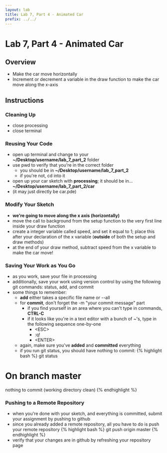 ```yaml
---
layout: lab
title: Lab 7, Part 4 - Animated Car
prefix: ../../
---
```

# Lab 7, Part 4 - Animated Car

## Overview

* Make the car move horizontally
* Increment or decrement a variable in the draw function to make the car move along the x-axis

## Instructions

### Cleaning Up
* close processing
* close terminal

### Reusing Your Code

* open up terminal and change to your __~/Desktop/username/lab\_7\_part\_2__ folder
* use pwd to verify that you're in the correct folder
	* you should be in __~/Desktop/username/lab\_7\_part\_2__
	* if you're not, cd into it
* open up your car sketch with __processing__; it should be in... __~/Desktop/username/lab\_7\_part\_2/car__  
* (it may just directly be car.pde)

### Modify Your Sketch

* __we're going to move along the x axis (horizontally)__
* move the call to background from the setup function to the very first line inside your draw function
* create a integer variable called speed, and set it equal to 1; place this after your declaration of the x variable (__outside__ of both the setup and draw methods)
* at the end of your draw method, subtract speed from the x variable to make the car move!

### Saving Your Work as You Go

* as you work, save your file in processing
* additionally, save your work using version control by using the following git commands: status, add, and commit
* some things to remember:
	* __add__ either takes a specific file name or --all
	* for __commit__, don't forget the -m "your commit message" part
		* if you find yourself in an area where you can't type in commands, __CTRL-C__
		* if it looks like you're in a text editor with a bunch of ~'s, type in the following sequence one-by-one
			* &lt;ESC&gt;
			* :q!
			* &lt;ENTER&gt;
	* again, make sure you've __added__ and __committed__ everything
	* if you run git status, you should have nothing to commit:
{% highlight bash %}
git status

# On branch master
nothing to commit (working directory clean)
{% endhighlight %}


### Pushing to a Remote Repository
* when you're done with your sketch, and everything is committed, submit your assignment by pushing to github
* since you already added a remote repository, all you have to do is push your remote repository
{% highlight bash %}
git push origin master
{% endhighlight %}
* verify that your changes are in github by refreshing your repository page

<!-- close_-->
